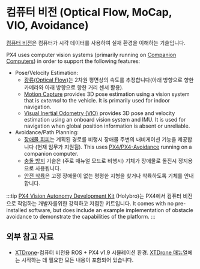 # 컴퓨터 비전 (Optical Flow, MoCap, VIO, Avoidance)

[컴퓨터 비전](https://en.wikipedia.org/wiki/Computer_vision)은 컴퓨터가 시각 데이터를 사용하여 실재 환경을 이해하는 기술입니다.

PX4 uses computer vision systems (primarily running on [Companion Computers](../companion_computer/README.md)) in order to support the following features:

- Pose/Velocity Estimation:
  - [광류(Optical Flow)](../sensor/optical_flow.md)는 2차원 평면상의 속도를 추정합니다(아래 방향으로 향한 카메라와 아래 방향으로 향한 거리 센서 활용).
  - [Motion Capture](../computer_vision/motion_capture.md) provides 3D pose estimation using a vision system that is _external_ to the vehicle. It is primarily used for indoor navigation.
  - [Visual Inertial Odometry (VIO)](../computer_vision/visual_inertial_odometry.md) provides 3D pose and velocity estimation using an onboard vision system and IMU. It is used for navigation when global position information is absent or unreliable.
- Avoidance/Path Planning:
  - [장애물 회피](../computer_vision/obstacle_avoidance.md)는 계획된 경로를 비행시 장애물 주변의 내비게이션 기능을 제공합니다 (현재 임무가 지원됨). This uses [PX4/PX4-Avoidance](https://github.com/PX4/PX4-Avoidance) running on a companion computer.
  - [충돌 방지](../computer_vision/collision_prevention.md) 기술은 (주로 매뉴얼 모드로 비행시) 기체가 장애물로 돌진시 정지용으로 사용됩니다.
  - [안전 착륙](../computer_vision/safe_landing.md)은 고정 장애물이 없는 평평한 지형을 찾거나 착륙하도록 기체를 안내합니다.

:::tip
[PX4 Vision Autonomy Development Kit](../complete_vehicles/px4_vision_kit.md) (Holybro)는 PX4에서 컴퓨터 비전으로 작업하는 개발자를위한 강력하고 저렴한 키트입니다. It comes with no pre-installed software, but does include an example implementation of obstacle avoidance to demonstrate the capabilities of the platform.
:::

## 외부 참고 자료

- [XTDrone](https://github.com/robin-shaun/XTDrone/blob/master/README.en.md)-컴퓨터 비전용 ROS + PX4 v1.9 시뮬레이션 환경. [XTDrone 매뉴얼](https://www.yuque.com/xtdrone/manual_en)에는 시작하는 데 필요한 모든 내용이 포함되어 있습니다.
